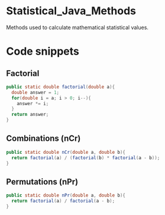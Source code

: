 # Statistical_Java_Methods

Methods used to calculate mathematical statistical values.

# Code snippets 

## Factorial

```java
public static double factorial(double a){
  double answer = 1;
  for(double i = a; i > 0; i--){
    answer *= i;
  }
  return answer;
}
```

## Combinations (nCr)

```java
public static double nCr(double a, double b){
  return factorial(a) / (factorial(b) * factorial(a - b));
}
```

## Permutations (nPr)

```java
public static double nPr(double a, double b){
  return factorial(a) / factorial(a - b);
}
```
